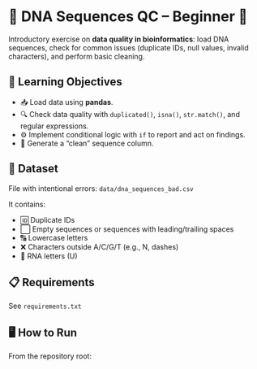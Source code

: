 # 🧬 DNA Sequences QC – Beginner 🐍

Introductory exercise on **data quality in bioinformatics**: load DNA sequences, check for common issues (duplicate IDs, null values, invalid characters), and perform basic cleaning.

## 🎯 Learning Objectives
- 📥 Load data using **pandas**.
- 🔍 Check data quality with `duplicated()`, `isna()`, `str.match()`, and regular expressions.
- ⚙️ Implement conditional logic with `if` to report and act on findings.
- 🧽 Generate a “clean” sequence column.

## 📂 Dataset
File with intentional errors: `data/dna_sequences_bad.csv`

It contains:
- 🆔 Duplicate IDs
- ⬜ Empty sequences or sequences with leading/trailing spaces
- 🔠 Lowercase letters
- ❌ Characters outside A/C/G/T (e.g., N, dashes)
- 🧬 RNA letters (U)

## 📋 Requirements
See `requirements.txt`

## 🖥️ How to Run

From the repository root:


